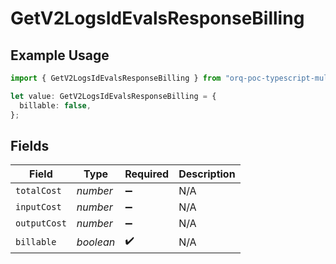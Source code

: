 # GetV2LogsIdEvalsResponseBilling

## Example Usage

```typescript
import { GetV2LogsIdEvalsResponseBilling } from "orq-poc-typescript-multi-env-version/models/operations";

let value: GetV2LogsIdEvalsResponseBilling = {
  billable: false,
};
```

## Fields

| Field              | Type               | Required           | Description        |
| ------------------ | ------------------ | ------------------ | ------------------ |
| `totalCost`        | *number*           | :heavy_minus_sign: | N/A                |
| `inputCost`        | *number*           | :heavy_minus_sign: | N/A                |
| `outputCost`       | *number*           | :heavy_minus_sign: | N/A                |
| `billable`         | *boolean*          | :heavy_check_mark: | N/A                |